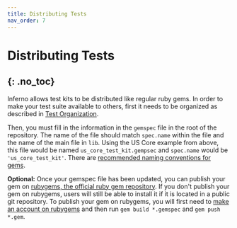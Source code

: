 ```yaml
---
title: Distributing Tests
nav_order: 7
---
```

# Distributing Tests
{: .no_toc}
---
Inferno allows test kits to be distributed like regular ruby gems. In order to
make your test suite available to others, first it needs to be organized as
described in [Test
Organization](/inferno-core/repo-layout-and-organization.html#test-organization).

Then, you must fill in the information in the `gemspec` file in the root of the
repository. The name of the file should match `spec.name` within the file and
the name of the main file in `lib`. Using the US Core example from above, this
file would be named `us_core_test_kit.gempsec` and `spec.name` would be
`'us_core_test_kit'`. There are [recommended naming conventions for
gems](https://guides.rubygems.org/name-your-gem/).

**Optional:** Once your gemspec file has been updated, you can publish your gem
on [rubygems, the official ruby gem repository](https://rubygems.org/). If you
don't publish your gem on rubygems, users will still be able to install it if it
is located in a public git repository. To publish your gem on rubygems, you will
first need to [make an account on
rubygems](https://guides.rubygems.org/publishing/#publishing-to-rubygemsorg) and
then run `gem build *.gemspec` and `gem push *.gem`.
